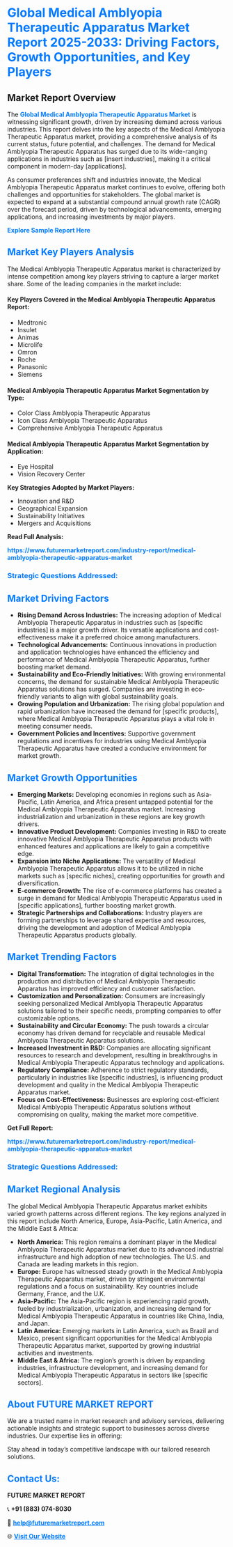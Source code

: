 <h1 style="color: #007BFF;">Global Medical Amblyopia Therapeutic Apparatus Market Report 2025-2033: Driving Factors, Growth Opportunities, and Key Players</h1>

<section id="overview">
<h2>Market Report Overview</h2>
<p>The <a href="https://www.futuremarketreport.com/industry-report/medical-amblyopia-therapeutic-apparatus-market" style="color: #007BFF; text-decoration: none;"><strong>Global Medical Amblyopia Therapeutic Apparatus Market</strong></a> is witnessing significant growth, driven by increasing demand across various industries. This report delves into the key aspects of the Medical Amblyopia Therapeutic Apparatus market, providing a comprehensive analysis of its current status, future potential, and challenges. The demand for Medical Amblyopia Therapeutic Apparatus has surged due to its wide-ranging applications in industries such as [insert industries], making it a critical component in modern-day [applications].</p>
<p>As consumer preferences shift and industries innovate, the Medical Amblyopia Therapeutic Apparatus market continues to evolve, offering both challenges and opportunities for stakeholders. The global market is expected to expand at a substantial compound annual growth rate (CAGR) over the forecast period, driven by technological advancements, emerging applications, and increasing investments by major players.</p>
</section>

<section id="overview">
<p><a href="https://www.futuremarketreport.com/request-sample/reportId=99528" style="color: #007BFF; text-decoration: none;"><strong>Explore Sample Report Here</strong></a></p>
</section>

<section id="key-players">
<h2 style="color: #007BFF;">Market Key Players Analysis</h2>
<p>The Medical Amblyopia Therapeutic Apparatus market is characterized by intense competition among key players striving to capture a larger market share. Some of the leading companies in the market include:</p>
<h4>Key Players Covered in the Medical Amblyopia Therapeutic Apparatus Report:</h4>
<ul><li>Medtronic</li><li>Insulet</li><li>Animas</li><li>Microlife</li><li>Omron</li><li>Roche</li><li>Panasonic</li><li>Siemens</li></ul>
<h4>Medical Amblyopia Therapeutic Apparatus Market Segmentation by Type:</h4>
<ul><li>Color Class Amblyopia Therapeutic Apparatus</li><li>Icon Class Amblyopia Therapeutic Apparatus</li><li>Comprehensive Amblyopia Therapeutic Apparatus</li></ul>

<h4>Medical Amblyopia Therapeutic Apparatus Market Segmentation by Application:</h4>
<ul><li>Eye Hospital</li><li>Vision Recovery Center</li></ul>
<p><strong>Key Strategies Adopted by Market Players:</strong></p>
<ul>
<li>Innovation and R&D</li>
<li>Geographical Expansion</li>
<li>Sustainability Initiatives</li>
<li>Mergers and Acquisitions</li>
</ul>
</section>

<section>
<p><strong>Read Full Analysis: </strong></p><a href="https://www.futuremarketreport.com/industry-report/medical-amblyopia-therapeutic-apparatus-market" style="color: #007BFF; text-decoration: none;"><strong>https://www.futuremarketreport.com/industry-report/medical-amblyopia-therapeutic-apparatus-market</strong></a>
<h3 style="color: #007BFF;">Strategic Questions Addressed:</h3>
</section>

<section id="driving-factors">
<h2 style="color: #007BFF;">Market Driving Factors</h2>
<ul>
<li><strong>Rising Demand Across Industries:</strong> The increasing adoption of Medical Amblyopia Therapeutic Apparatus in industries such as [specific industries] is a major growth driver. Its versatile applications and cost-effectiveness make it a preferred choice among manufacturers.</li>
<li><strong>Technological Advancements:</strong> Continuous innovations in production and application technologies have enhanced the efficiency and performance of Medical Amblyopia Therapeutic Apparatus, further boosting market demand.</li>
<li><strong>Sustainability and Eco-Friendly Initiatives:</strong> With growing environmental concerns, the demand for sustainable Medical Amblyopia Therapeutic Apparatus solutions has surged. Companies are investing in eco-friendly variants to align with global sustainability goals.</li>
<li><strong>Growing Population and Urbanization:</strong> The rising global population and rapid urbanization have increased the demand for [specific products], where Medical Amblyopia Therapeutic Apparatus plays a vital role in meeting consumer needs.</li>
<li><strong>Government Policies and Incentives:</strong> Supportive government regulations and incentives for industries using Medical Amblyopia Therapeutic Apparatus have created a conducive environment for market growth.</li>
</ul>
</section>

<section id="growth-opportunities">
<h2 style="color: #007BFF;">Market Growth Opportunities</h2>
<ul>
<li><strong>Emerging Markets:</strong> Developing economies in regions such as Asia-Pacific, Latin America, and Africa present untapped potential for the Medical Amblyopia Therapeutic Apparatus market. Increasing industrialization and urbanization in these regions are key growth drivers.</li>
<li><strong>Innovative Product Development:</strong> Companies investing in R&D to create innovative Medical Amblyopia Therapeutic Apparatus products with enhanced features and applications are likely to gain a competitive edge.</li>
<li><strong>Expansion into Niche Applications:</strong> The versatility of Medical Amblyopia Therapeutic Apparatus allows it to be utilized in niche markets such as [specific niches], creating opportunities for growth and diversification.</li>
<li><strong>E-commerce Growth:</strong> The rise of e-commerce platforms has created a surge in demand for Medical Amblyopia Therapeutic Apparatus used in [specific applications], further boosting market growth.</li>
<li><strong>Strategic Partnerships and Collaborations:</strong> Industry players are forming partnerships to leverage shared expertise and resources, driving the development and adoption of Medical Amblyopia Therapeutic Apparatus products globally.</li>
</ul>
</section>

<section id="trending-factors">
<h2 style="color: #007BFF;">Market Trending Factors</h2>
<ul>
<li><strong>Digital Transformation:</strong> The integration of digital technologies in the production and distribution of Medical Amblyopia Therapeutic Apparatus has improved efficiency and customer satisfaction.</li>
<li><strong>Customization and Personalization:</strong> Consumers are increasingly seeking personalized Medical Amblyopia Therapeutic Apparatus solutions tailored to their specific needs, prompting companies to offer customizable options.</li>
<li><strong>Sustainability and Circular Economy:</strong> The push towards a circular economy has driven demand for recyclable and reusable Medical Amblyopia Therapeutic Apparatus solutions.</li>
<li><strong>Increased Investment in R&D:</strong> Companies are allocating significant resources to research and development, resulting in breakthroughs in Medical Amblyopia Therapeutic Apparatus technology and applications.</li>
<li><strong>Regulatory Compliance:</strong> Adherence to strict regulatory standards, particularly in industries like [specific industries], is influencing product development and quality in the Medical Amblyopia Therapeutic Apparatus market.</li>
<li><strong>Focus on Cost-Effectiveness:</strong> Businesses are exploring cost-efficient Medical Amblyopia Therapeutic Apparatus solutions without compromising on quality, making the market more competitive.</li>
</ul>
</section>

<section>
<p><strong>Get Full Report: </strong></p><a href="https://www.futuremarketreport.com/industry-report/medical-amblyopia-therapeutic-apparatus-market" style="color: #007BFF; text-decoration: none;"><strong>https://www.futuremarketreport.com/industry-report/medical-amblyopia-therapeutic-apparatus-market</strong></a>
<h3 style="color: #007BFF;">Strategic Questions Addressed:</h3>
</section>


<section id="regional-analysis">
<h2 style="color: #007BFF;">Market Regional Analysis</h2>
<p>The global Medical Amblyopia Therapeutic Apparatus market exhibits varied growth patterns across different regions. The key regions analyzed in this report include North America, Europe, Asia-Pacific, Latin America, and the Middle East & Africa:</p>
<ul>
<li><strong>North America:</strong> This region remains a dominant player in the Medical Amblyopia Therapeutic Apparatus market due to its advanced industrial infrastructure and high adoption of new technologies. The U.S. and Canada are leading markets in this region.</li>
<li><strong>Europe:</strong> Europe has witnessed steady growth in the Medical Amblyopia Therapeutic Apparatus market, driven by stringent environmental regulations and a focus on sustainability. Key countries include Germany, France, and the U.K.</li>
<li><strong>Asia-Pacific:</strong> The Asia-Pacific region is experiencing rapid growth, fueled by industrialization, urbanization, and increasing demand for Medical Amblyopia Therapeutic Apparatus in countries like China, India, and Japan.</li>
<li><strong>Latin America:</strong> Emerging markets in Latin America, such as Brazil and Mexico, present significant opportunities for the Medical Amblyopia Therapeutic Apparatus market, supported by growing industrial activities and investments.</li>
<li><strong>Middle East & Africa:</strong> The region’s growth is driven by expanding industries, infrastructure development, and increasing demand for Medical Amblyopia Therapeutic Apparatus in sectors like [specific sectors].</li>
</ul>
</section>

<footer>
<h2 style="color: #007BFF;">About FUTURE MARKET REPORT</h2>
<p>We are a trusted name in market research and advisory services, delivering actionable insights and strategic support to businesses across diverse industries. Our expertise lies in offering:</p>

<p>Stay ahead in today’s competitive landscape with our tailored research solutions.</p>

<h2 style="color: #007BFF;">Contact Us:</h2>
<p><strong>FUTURE MARKET REPORT</strong></p>
<p>📞 <strong>+91 (883) 074-8030</strong></p>
<p>📧 <strong><a href="mailto:help@futuremarketreport.com" style="color: #007BFF;">help@futuremarketreport.com</a></strong></p>
<p>🌐 <strong><a href="https://www.futuremarketreport.com/" style="color: #007BFF;">Visit Our Website</a></strong></p>
</footer>